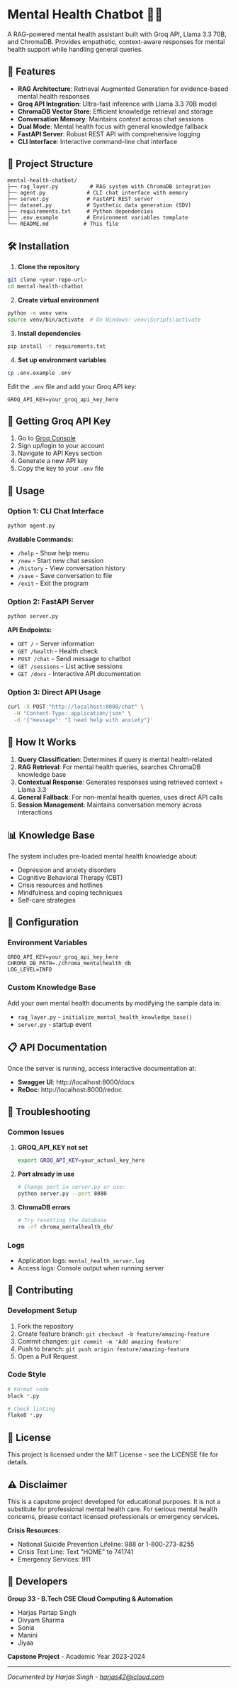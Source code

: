 # Mental Health Chatbot 🤖💚

A RAG-powered mental health assistant built with Groq API, Llama 3.3 70B, and ChromaDB. Provides empathetic, context-aware responses for mental health support while handling general queries.

## 🚀 Features

- **RAG Architecture**: Retrieval Augmented Generation for evidence-based mental health responses
- **Groq API Integration**: Ultra-fast inference with Llama 3.3 70B model
- **ChromaDB Vector Store**: Efficient knowledge retrieval and storage
- **Conversation Memory**: Maintains context across chat sessions
- **Dual Mode**: Mental health focus with general knowledge fallback
- **FastAPI Server**: Robust REST API with comprehensive logging
- **CLI Interface**: Interactive command-line chat interface

## 📁 Project Structure

```
mental-health-chatbot/
├── rag_layer.py          # RAG system with ChromaDB integration
├── agent.py             # CLI chat interface with memory
├── server.py            # FastAPI REST server
├── dataset.py           # Synthetic data generation (SDV)
├── requirements.txt     # Python dependencies
├── .env.example         # Environment variables template
└── README.md           # This file
```

## 🛠️ Installation

1. **Clone the repository**
```bash
git clone <your-repo-url>
cd mental-health-chatbot
```

2. **Create virtual environment**
```bash
python -m venv venv
source venv/bin/activate  # On Windows: venv\Scripts\activate
```

3. **Install dependencies**
```bash
pip install -r requirements.txt
```

4. **Set up environment variables**
```bash
cp .env.example .env
```

Edit the `.env` file and add your Groq API key:
```env
GROQ_API_KEY=your_groq_api_key_here
```

## 🔑 Getting Groq API Key

1. Go to [Groq Console](https://console.groq.com/)
2. Sign up/login to your account
3. Navigate to API Keys section
4. Generate a new API key
5. Copy the key to your `.env` file

## 🚀 Usage

### Option 1: CLI Chat Interface
```bash
python agent.py
```

**Available Commands:**
- `/help` - Show help menu
- `/new` - Start new chat session
- `/history` - View conversation history
- `/save` - Save conversation to file
- `/exit` - Exit the program

### Option 2: FastAPI Server
```bash
python server.py
```

**API Endpoints:**
- `GET /` - Server information
- `GET /health` - Health check
- `POST /chat` - Send message to chatbot
- `GET /sessions` - List active sessions
- `GET /docs` - Interactive API documentation

### Option 3: Direct API Usage
```bash
curl -X POST "http://localhost:8000/chat" \
  -H "Content-Type: application/json" \
  -d '{"message": "I need help with anxiety"}'
```

## 🧠 How It Works

1. **Query Classification**: Determines if query is mental health-related
2. **RAG Retrieval**: For mental health queries, searches ChromaDB knowledge base
3. **Contextual Response**: Generates responses using retrieved context + Llama 3.3
4. **General Fallback**: For non-mental health queries, uses direct API calls
5. **Session Management**: Maintains conversation memory across interactions

## 📊 Knowledge Base

The system includes pre-loaded mental health knowledge about:
- Depression and anxiety disorders
- Cognitive Behavioral Therapy (CBT)
- Crisis resources and hotlines
- Mindfulness and coping techniques
- Self-care strategies

## 🔧 Configuration

### Environment Variables
```env
GROQ_API_KEY=your_groq_api_key_here
CHROMA_DB_PATH=./chroma_mentalhealth_db
LOG_LEVEL=INFO
```

### Custom Knowledge Base
Add your own mental health documents by modifying the sample data in:
- `rag_layer.py` - `initialize_mental_health_knowledge_base()`
- `server.py` - startup event

## 📋 API Documentation

Once the server is running, access interactive documentation at:
- **Swagger UI**: http://localhost:8000/docs
- **ReDoc**: http://localhost:8000/redoc

## 🐛 Troubleshooting

### Common Issues

1. **GROQ_API_KEY not set**
   ```bash
   export GROQ_API_KEY=your_actual_key_here
   ```

2. **Port already in use**
   ```bash
   # Change port in server.py or use:
   python server.py --port 8080
   ```

3. **ChromaDB errors**
   ```bash
   # Try resetting the database
   rm -rf chroma_mentalhealth_db/
   ```

### Logs
- Application logs: `mental_health_server.log`
- Access logs: Console output when running server

## 🤝 Contributing

### Development Setup
1. Fork the repository
2. Create feature branch: `git checkout -b feature/amazing-feature`
3. Commit changes: `git commit -m 'Add amazing feature'`
4. Push to branch: `git push origin feature/amazing-feature`
5. Open a Pull Request

### Code Style
```bash
# Format code
black *.py

# Check linting
flake8 *.py
```

## 📝 License

This project is licensed under the MIT License - see the LICENSE file for details.

## ⚠️ Disclaimer

This is a capstone project developed for educational purposes. It is not a substitute for professional mental health care. For serious mental health concerns, please contact licensed professionals or emergency services.

**Crisis Resources:**
- National Suicide Prevention Lifeline: 988 or 1-800-273-8255
- Crisis Text Line: Text "HOME" to 741741
- Emergency Services: 911

## 👥 Developers

**Group 33 - B.Tech CSE Cloud Computing & Automation**
- Harjas Partap Singh
- Divyam Sharma
- Sonia
- Manini
- Jiyaa

**Capstone Project** - Academic Year 2023-2024

---

*Documented by Harjas Singh - harjas42@icloud.com*
